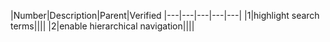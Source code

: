 |Number|Description|Parent|Verified
|---|---|---|---|---|
|1|highlight search terms||||
|2|enable hierarchical navigation||||
